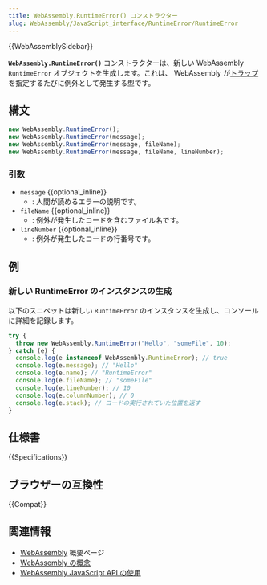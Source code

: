 ```yaml
---
title: WebAssembly.RuntimeError() コンストラクター
slug: WebAssembly/JavaScript_interface/RuntimeError/RuntimeError
---
```


{{WebAssemblySidebar}}

**`WebAssembly.RuntimeError()`** コンストラクターは、新しい WebAssembly `RuntimeError` オブジェクトを生成します。これは、 WebAssembly が[トラップ](https://webassembly.org/docs/semantics/#traps)を指定するたびに例外として発生する型です。

## 構文

```js
new WebAssembly.RuntimeError();
new WebAssembly.RuntimeError(message);
new WebAssembly.RuntimeError(message, fileName);
new WebAssembly.RuntimeError(message, fileName, lineNumber);
```

### 引数

- `message` {{optional_inline}}
  - : 人間が読めるエラーの説明です。
- `fileName` {{optional_inline}}
  - : 例外が発生したコードを含むファイル名です。
- `lineNumber` {{optional_inline}}
  - : 例外が発生したコードの行番号です。

## 例

### 新しい RuntimeError のインスタンスの生成

以下のスニペットは新しい `RuntimeError` のインスタンスを生成し、コンソールに詳細を記録します。

```js
try {
  throw new WebAssembly.RuntimeError("Hello", "someFile", 10);
} catch (e) {
  console.log(e instanceof WebAssembly.RuntimeError); // true
  console.log(e.message); // "Hello"
  console.log(e.name); // "RuntimeError"
  console.log(e.fileName); // "someFile"
  console.log(e.lineNumber); // 10
  console.log(e.columnNumber); // 0
  console.log(e.stack); // コードの実行されていた位置を返す
}
```

## 仕様書

{{Specifications}}

## ブラウザーの互換性

{{Compat}}

## 関連情報

- [WebAssembly](/ja/docs/WebAssembly) 概要ページ
- [WebAssembly の概念](/ja/docs/WebAssembly/Concepts)
- [WebAssembly JavaScript API の使用](/ja/docs/WebAssembly/Using_the_JavaScript_API)
